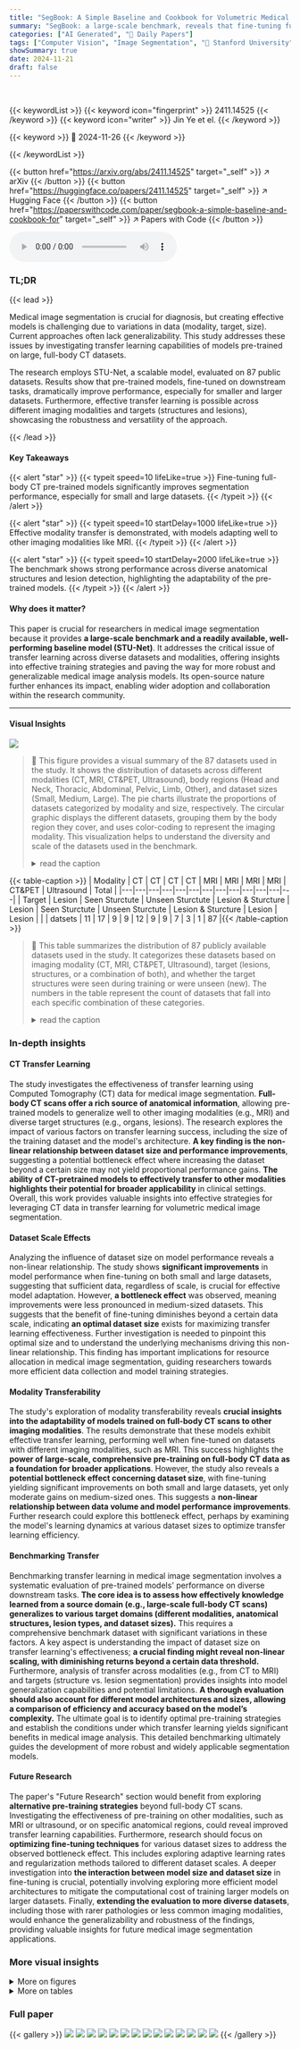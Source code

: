 ```yaml
---
title: "SegBook: A Simple Baseline and Cookbook for Volumetric Medical Image Segmentation"
summary: "SegBook: a large-scale benchmark, reveals that fine-tuning full-body CT pre-trained models significantly improves performance on various downstream medical image segmentation tasks, particularly for s..."
categories: ["AI Generated", "🤗 Daily Papers"]
tags: ["Computer Vision", "Image Segmentation", "🏢 Stanford University",]
showSummary: true
date: 2024-11-21
draft: false
---
```


<br>

{{< keywordList >}}
{{< keyword icon="fingerprint" >}} 2411.14525 {{< /keyword >}}
{{< keyword icon="writer" >}} Jin Ye et el. {{< /keyword >}}
 
{{< keyword >}} 🤗 2024-11-26 {{< /keyword >}}
 
{{< /keywordList >}}

{{< button href="https://arxiv.org/abs/2411.14525" target="_self" >}}
↗ arXiv
{{< /button >}}
{{< button href="https://huggingface.co/papers/2411.14525" target="_self" >}}
↗ Hugging Face
{{< /button >}}
{{< button href="https://paperswithcode.com/paper/segbook-a-simple-baseline-and-cookbook-for" target="_self" >}}
↗ Papers with Code
{{< /button >}}



<audio controls>
    <source src="https://ai-paper-reviewer.com/2411.14525/podcast.wav" type="audio/wav">
    Your browser does not support the audio element.
</audio>


### TL;DR


{{< lead >}}

Medical image segmentation is crucial for diagnosis, but creating effective models is challenging due to variations in data (modality, target, size).  Current approaches often lack generalizability. This study addresses these issues by investigating transfer learning capabilities of models pre-trained on large, full-body CT datasets.

The research employs STU-Net, a scalable model, evaluated on 87 public datasets. Results show that pre-trained models, fine-tuned on downstream tasks, dramatically improve performance, especially for smaller and larger datasets.  Furthermore, effective transfer learning is possible across different imaging modalities and targets (structures and lesions), showcasing the robustness and versatility of the approach.

{{< /lead >}}


#### Key Takeaways

{{< alert "star" >}}
{{< typeit speed=10 lifeLike=true >}} Fine-tuning full-body CT pre-trained models significantly improves segmentation performance, especially for small and large datasets. {{< /typeit >}}
{{< /alert >}}

{{< alert "star" >}}
{{< typeit speed=10 startDelay=1000 lifeLike=true >}} Effective modality transfer is demonstrated, with models adapting well to other imaging modalities like MRI. {{< /typeit >}}
{{< /alert >}}

{{< alert "star" >}}
{{< typeit speed=10 startDelay=2000 lifeLike=true >}} The benchmark shows strong performance across diverse anatomical structures and lesion detection, highlighting the adaptability of the pre-trained models. {{< /typeit >}}
{{< /alert >}}

#### Why does it matter?
This paper is crucial for researchers in medical image segmentation because it provides **a large-scale benchmark and a readily available, well-performing baseline model (STU-Net)**.  It addresses the critical issue of transfer learning across diverse datasets and modalities, offering insights into effective training strategies and paving the way for more robust and generalizable medical image analysis models. Its open-source nature further enhances its impact, enabling wider adoption and collaboration within the research community.

------
#### Visual Insights



![](https://arxiv.org/html/2411.14525/extracted/6016375/image/data.png)

> 🔼 This figure provides a visual summary of the 87 datasets used in the study.  It shows the distribution of datasets across different modalities (CT, MRI, CT&PET, Ultrasound), body regions (Head and Neck, Thoracic, Abdominal, Pelvic, Limb, Other), and dataset sizes (Small, Medium, Large).  The pie charts illustrate the proportions of datasets categorized by modality and size, respectively. The circular graphic displays the different datasets, grouping them by the body region they cover, and uses color-coding to represent the imaging modality. This visualization helps to understand the diversity and scale of the datasets used in the benchmark.
> <details>
> <summary>read the caption</summary>
> Figure 1: Overview of 87 datasets.
> </details>





{{< table-caption >}}
| Modality | CT | CT | CT | CT | MRI | MRI | MRI | MRI | CT&PET | Ultrasound | Total |
|---|---|---|---|---|---|---|---|---|---|---|---|---|
| Target | Lesion | Seen Sturctute | Unseen Sturctute | Lesion & Sturcture | Lesion | Seen Sturctute | Unseen Sturctute | Lesion & Sturcture | Lesion | Lesion |  |
| datsets | 11 | 17 | 9 | 9 | 12 | 9 | 9 | 7 | 3 | 1 | 87 |{{< /table-caption >}}

> 🔼 This table summarizes the distribution of 87 publicly available datasets used in the study.  It categorizes these datasets based on imaging modality (CT, MRI, CT&PET, Ultrasound), target (lesions, structures, or a combination of both), and whether the target structures were seen during training or were unseen (new). The numbers in the table represent the count of datasets that fall into each specific combination of these categories.
> <details>
> <summary>read the caption</summary>
> Table 1: Summary of number of datasets across targets and modalities.
> </details>





### In-depth insights


#### CT Transfer Learning
The study investigates the effectiveness of transfer learning using Computed Tomography (CT) data for medical image segmentation.  **Full-body CT scans offer a rich source of anatomical information**, allowing pre-trained models to generalize well to other imaging modalities (e.g., MRI) and diverse target structures (e.g., organs, lesions). The research explores the impact of various factors on transfer learning success, including the size of the training dataset and the model's architecture.  **A key finding is the non-linear relationship between dataset size and performance improvements**, suggesting a potential bottleneck effect where increasing the dataset beyond a certain size may not yield proportional performance gains.  **The ability of CT-pretrained models to effectively transfer to other modalities highlights their potential for broader applicability** in clinical settings. Overall, this work provides valuable insights into effective strategies for leveraging CT data in transfer learning for volumetric medical image segmentation.

#### Dataset Scale Effects
Analyzing the influence of dataset size on model performance reveals a non-linear relationship.  The study shows **significant improvements** in model performance when fine-tuning on both small and large datasets, suggesting that sufficient data, regardless of scale, is crucial for effective model adaptation. However, **a bottleneck effect** was observed, meaning improvements were less pronounced in medium-sized datasets. This suggests that the benefit of fine-tuning diminishes beyond a certain data scale, indicating **an optimal dataset size** exists for maximizing transfer learning effectiveness.  Further investigation is needed to pinpoint this optimal size and to understand the underlying mechanisms driving this non-linear relationship. This finding has important implications for resource allocation in medical image segmentation, guiding researchers towards more efficient data collection and model training strategies.

#### Modality Transferability
The study's exploration of modality transferability reveals **crucial insights into the adaptability of models trained on full-body CT scans to other imaging modalities**.  The results demonstrate that these models exhibit effective transfer learning, performing well when fine-tuned on datasets with different imaging modalities, such as MRI. This success highlights the **power of large-scale, comprehensive pre-training on full-body CT data as a foundation for broader applications**.  However, the study also reveals a **potential bottleneck effect concerning dataset size**, with fine-tuning yielding significant improvements on both small and large datasets, yet only moderate gains on medium-sized ones. This suggests a **non-linear relationship between data volume and model performance improvements**.  Further research could explore this bottleneck effect, perhaps by examining the model's learning dynamics at various dataset sizes to optimize transfer learning efficiency.

#### Benchmarking Transfer
Benchmarking transfer learning in medical image segmentation involves a systematic evaluation of pre-trained models' performance on diverse downstream tasks.  **The core idea is to assess how effectively knowledge learned from a source domain (e.g., large-scale full-body CT scans) generalizes to various target domains (different modalities, anatomical structures, lesion types, and dataset sizes).** This requires a comprehensive benchmark dataset with significant variations in these factors.  A key aspect is understanding the impact of dataset size on transfer learning's effectiveness; **a crucial finding might reveal non-linear scaling, with diminishing returns beyond a certain data threshold.**  Furthermore, analysis of transfer across modalities (e.g., from CT to MRI) and targets (structure vs. lesion segmentation) provides insights into model generalization capabilities and potential limitations. **A thorough evaluation should also account for different model architectures and sizes, allowing a comparison of efficiency and accuracy based on the model’s complexity.** The ultimate goal is to identify optimal pre-training strategies and establish the conditions under which transfer learning yields significant benefits in medical image analysis.  This detailed benchmarking ultimately guides the development of more robust and widely applicable segmentation models.

#### Future Research
The paper's "Future Research" section would benefit from exploring **alternative pre-training strategies** beyond full-body CT scans.  Investigating the effectiveness of pre-training on other modalities, such as MRI or ultrasound, or on specific anatomical regions, could reveal improved transfer learning capabilities.  Furthermore, research should focus on **optimizing fine-tuning techniques** for various dataset sizes to address the observed bottleneck effect. This includes exploring adaptive learning rates and regularization methods tailored to different dataset scales.  A deeper investigation into **the interaction between model size and dataset size** in fine-tuning is crucial, potentially involving exploring more efficient model architectures to mitigate the computational cost of training larger models on larger datasets. Finally, **extending the evaluation to more diverse datasets**, including those with rarer pathologies or less common imaging modalities, would enhance the generalizability and robustness of the findings, providing valuable insights for future medical image segmentation applications.


### More visual insights

<details>
<summary>More on figures
</summary>


![](https://arxiv.org/html/2411.14525/extracted/6016375/image/modality.png)

> 🔼 This figure shows a pie chart that presents the number of datasets used in the study, broken down by imaging modality.  The modalities included are CT, MRI, CT&PET (combined CT and PET scans), and Ultrasound. The sizes of the slices in the pie chart are proportional to the number of datasets using each modality.
> <details>
> <summary>read the caption</summary>
> Figure 2: Numbers of datasets with different modalities.
> </details>



![](https://arxiv.org/html/2411.14525/extracted/6016375/image/size.png)

> 🔼 This figure shows the distribution of the 87 datasets used in the study across three different size categories: small, medium, and large.  The proportions are presented as percentages, illustrating the relative abundance of datasets in each size category. This breakdown is important for understanding the impact of dataset size on the performance of transfer learning models in medical image segmentation.
> <details>
> <summary>read the caption</summary>
> Figure 3: Proportions of datasets in different scales.
> </details>



![](https://arxiv.org/html/2411.14525/extracted/6016375/image/violinplot.png)

> 🔼 This violin plot visualizes the Dice Similarity Coefficient (DSC) scores achieved by the STU-Net model across 87 different medical image datasets.  The DSC, a common metric for evaluating segmentation performance, is shown separately for various scales (small, base, large, and huge) of the STU-Net model.  The violin plot's shape illustrates the distribution of DSC scores for each model size and helps to reveal trends in performance variation across the datasets and model sizes. It aids in comparing the performance with and without pre-training across different model scales. 
> <details>
> <summary>read the caption</summary>
> Figure 4: Violin plot for DSC for all 87 datasets with STU-Net in different scales.
> </details>



</details>




<details>
<summary>More on tables
</summary>


{{< table-caption >}}
| Method | PT | Params | TFLOPs | Dataset Scale |  |  | Average |
|---|---|---|---|---|---|---|---| 
| nnU-Net |  | ~31M | ~0.54 | 74.83 | 74.47 | 68.73 | 73.62 |
| STU-Net-base |  | 58M | 0.51 | 73.96 | 74.84 | 70.05 | 73.66 |
| STU-Net-base | ✔ | 58M | 0.51 | 76.17 | 76.59 | 72.81 | 75.77 |
| Δ(base) |  |  |  | 2.21 | 1.75 | 2.76 | 2.11 |
| STU-Net-large |  | 440M | 3.81 | 74.14 | 75.71 | 70.48 | 74.18 |
| STU-Net-large | ✔ | 440M | 3.81 | 77.05 | 77.23 | 73.84 | 76.57 |
| Δ(large) |  |  |  | 2.91 | 1.52 | 3.36 | 2.39 |
| STU-Net-huge |  | 1.4B | 12.60 | 73.55 | 75.2 | 70.55 | 73.73 |
| STU-Net-huge | ✔ | 1.4B | 12.60 | 76.87 | 77.14 | 74.21 | 76.53 |
| Δ(huge) |  |  |  | 3.32 | 1.94 | 3.66 | 2.80 |{{< /table-caption >}}
> 🔼 Table 2 presents a comprehensive evaluation of transfer learning using the STU-Net model across 87 public datasets.  The datasets are categorized into three size groups (small, medium, and large) to analyze the impact of dataset size on performance. The table shows Dice Similarity Coefficients (DSC) achieved with and without pre-training (PT) for three different scales of the STU-Net model (base, large, huge).  The difference in DSC scores (Δ(⋅)) between models with and without pre-training is also provided to demonstrate the effectiveness of pre-training on different scale datasets and the impact of model size.
> <details>
> <summary>read the caption</summary>
> Table 2: Dice Scores were calculated across 87 downstream datasets at different data scales: small (S), medium (M), and large (L). The symbol Δ⁢(⋅)Δ⋅\Delta(\cdot)roman_Δ ( ⋅ ) denotes the improvement attributed to Pre-training (PT).
> </details>

{{< table-caption >}}
| Method | PT | CT Seen Structure | CT Unseen Structure | CT Lesion | MRI Seen Structure | MRI Unseen Structure | MRI Lesion | US Lesion | CT&PET Lesion |
|---|---|---|---|---|---|---|---|---|---| 
| nnU-Net |  | 82.28 | 69.59 | 58.86 | 87.16 | 83.27 | 68.50 | 49.66 | 58.88 |
| STU-Net-base |  | 82.79 | 70.06 | 58.88 | 86.67 | 82.20 | 68.15 | 53.70 | 62.44 |
| STU-Net-base | ✔ | 85.00 | 73.85 | 63.14 | 87.47 | 82.62 | 69.14 | 54.54 | 66.45 |
| Δ(base) |  | 2.21 | 3.79 | 4.26 | 0.80 | 0.42 | 0.99 | 0.84 | 4.01 |
| STU-Net-large |  | 83.60 | 70.77 | 59.27 | 87.03 | 81.86 | 68.43 | 50.18 | 63.09 |
| STU-Net-large | ✔ | 85.87 | 75.81 | 63.83 | 87.58 | 82.89 | 69.70 | 52.65 | 68.33 |
| Δ(large) |  | 2.27 | 5.04 | 4.56 | 0.55 | 1.03 | 1.27 | 2.47 | 5.24 |
| STU-Net-huge |  | 82.73 | 70.67 | 57.35 | 86.94 | 82.11 | 68.54 | 49.38 | 62.83 |
| STU-Net-huge | ✔ | 85.90 | 75.15 | 63.61 | 87.59 | 83.49 | 69.45 | 52.78 | 68.74 |
| Δ(huge) |  | 3.17 | 4.48 | 6.26 | 0.65 | 1.38 | 0.91 | 3.40 | 5.91 |{{< /table-caption >}}
> 🔼 This table presents the results of an experiment evaluating the transfer learning capabilities of the STU-Net model across different imaging modalities.  It shows the Dice Similarity Coefficient (DSC) scores achieved when fine-tuning the model on various datasets, comparing performance with and without pre-training on full-body CT scans. The table breaks down the results by model variant (base, large, and huge), dataset modality (CT, MRI, US, CT&PET), and target type (seen and unseen structures, and lesions).  The change in DSC score from using pre-training is also shown (△). This allows for a comparison of the effectiveness of transfer learning based on the size and type of the pre-trained model, target consistency, and data modality.
> <details>
> <summary>read the caption</summary>
> Table 3: Evaluation on the transferability across imaging modalities with STU-Net.
> </details>

{{< table-caption >}}
| Method | PT | Head and Neck | Pelvic | Limb | Thoracic | Abdominal | other | Bone | Vessel |
|---|---|---|---|---|---|---|---|---|---| 
| nnU-Net |  | 79.16 | 84.2 | 62.9 | 73.15 | 89.52 | 63.84 | 65.47 | 80.46 |
| STU-Net-base |  | 75.85 | 84.11 | 66.12 | 73.48 | 89.61 | 65.98 | 67.10 | 80.19 |
| STU-Net-base | ✔ | 80.68 | 84.99 | 72.74 | 74.12 | 89.71 | 68.22 | 71.29 | 81.24 |
| Δ(base) |  | 4.83 | 0.88 | 6.62 | 0.64 | 0.10 | 2.24 | 4.19 | 1.05 |
| STU-Net-large |  | 79.75 | 84.52 | 66.31 | 74.00 | 89.93 | 66.59 | 67.75 | 80.86 |
| STU-Net-large | ✔ | 81.51 | 85.15 | 74.16 | 74.80 | 90.28 | 68.82 | 72.39 | 82.06 |
| Δ(large) |  | 1.76 | 0.63 | 7.85 | 0.8 | 0.35 | 2.23 | 4.64 | 1.20 |
| STU-Net-huge |  | 78.99 | 84.29 | 65.88 | 73.90 | 89.85 | 65.99 | 67.32 | 80.53 |
| STU-Net-huge | ✔ | 80.37 | 85.99 | 73.97 | 74.92 | 90.37 | 69.86 | 72.33 | 82.00 |
| Δ(huge) |  | 1.38 | 1.70 | 8.09 | 1.02 | 0.52 | 3.87 | 5.01 | 1.47 |{{< /table-caption >}}
> 🔼 This table presents the Dice Similarity Coefficient (DSC) scores achieved by different models (nnU-Net and STU-Net with varying sizes) when performing segmentation tasks across various anatomical structures.  It shows the baseline performance of each model when trained from scratch and compares it to the performance after pre-training on full-body CT scans, highlighting the impact of pre-training and model size on the effectiveness of transfer learning across different anatomical structures (Head and Neck, Pelvic, Limb, Thoracic, Abdominal, Other, Bone, Vessel). The results indicate the ability of the models, especially larger ones, to generalize to various downstream tasks, even for complex structures like bones and vessels, and demonstrate the impact of transfer learning from full-body CT on improving segmentation accuracy.
> <details>
> <summary>read the caption</summary>
> Table 4: Evaluation on the transferability across different structures.
> </details>

{{< table-caption >}}
| Dataset | Modality | Target | Case |
|---|---|---|---|
| Task001-BrainTumour Antonelli et al. (2022) | MRI | Lesion | 484 |
| Task002-Heart Antonelli et al. (2022) | MRI | Seen Structure | 20 |
| Task003-Liver Antonelli et al. (2022) | CT | Structure&Lesion | 130 |
| Task004-Hippocampus Antonelli et al. (2022) | MRI | Unseen Structure | 260 |
| Task005-Prostate Antonelli et al. (2022) | MRI | Seen Structure | 31 |
| Task006-Lung Antonelli et al. (2022) | CT | Lesion | 63 |
| Task007-Pancreas Antonelli et al. (2022) | CT | Structure&Lesion | 280 |
| Task008-HepaticVessel Antonelli et al. (2022) | CT | Structure&Lesion | 303 |
| Task009-Spleen Antonelli et al. (2022) | CT | Seen Structure | 40 |
| Task010-Colon Antonelli et al. (2022) | CT | Lesion | 125 |
| Task011-BTCV Landman et al. (2015) | CT | Seen Structure | 30 |
| Task012-BTCV-Cervix Landman et al. (2015) | CT | Seen Structure | 30 |
| Task013-ACDC Bernard et al. (2018) | MRI | Seen Structure | 200 |
| Task019-BraTS21 Baid et al. (2021) | MRI | Lesion | 1250 |
| Task020-AbdomenCT1K Ma et al. (2021) | CT | Seen Structure | 1000 |
| Task021-KiTS2021 Heller et al. (2023) | CT | Structure&Lesion | 300 |
| Task023-FLARE22 Ma et al. (2023) | CT | Seen Structure | 70 |
| Task029-LITS Bilic et al. (2023) | CT | Structure&Lesion | 130 |
| Task034-Instance22 Li et al. (2023) | CT | Unseen Structure | 100 |
| Task036-KiPA22 He et al. (2020) | CT | Structure&Lesion | 70 |
| Task037-CHAOS-Task-3-5-Variant1 Kavur et al. (2021) | MRI | Seen Structure | 40 |
| Task039-Parse22 Luo et al. (2023a) | CT | Seen Structure | 100 |
| Task040-ATM22 Zhang et al. (2023) | CT | Unseen Structure | 300 |
| Task041-ISLES2022 Hernandez Petzsche et al. (2022) | MRI | Lesion | 250 |
| Task044-CrossMoDA23 DOR (2023) | MRI | Structure&Lesion | 226 |
| Task044-KiTS23 Heller et al. (2021) | CT | Structure&Lesion | 489 |
| Task050-LAScarQS22-task1 Li et al. (2022) | MRI | Seen Structure | 60 |
| Task051-AMOS-CT Ji et al. (2022) | CT | Seen Structure | 300 |
| Task051-LAScarQS22-task2 Li et al. (2022) | MRI | Seen Structure | 130 |
| Task052-AMOS-MR Ji et al. (2022) | MRI | Seen Structure | 60 |
| Task053-AMOS-Task2 Ji et al. (2022) | MRI | Seen Structure | 360 |
| Task083-VerSe2020 Sekuboyina et al. (2021) | CT | Seen Structure | 350 |
| Task103-ADAM2020 Fang et al. (2022) | MRI | Structure&Lesion | 113 |
| Task104-Colorectal-Liver-Metastases Simpson et al. (2024) | CT | Structure&Lesion | 196 |
| Task105-DICOM-LIDC-IDRI-Nodules Fedorov et al. (2018) | CT | Unseen Structure | 1018 |
| Task106-AIIB2023 Nan et al. (2023) | CT | Unseen Structure | 120 |
| Task107-HCC-TACE-Seg Moawad et al. (2021) | CT | Structure&Lesion | 224 |
| Task108-ISBI-MR-Prostate-2013 Bloch et al. (2015) | MRI | Unseen Structure | 79 |
| Task109-SMILE-UHURA2023 Organizers (2023b) | MRI | Unseen Structure | 11 |
| Task110-ISPY1-Tumor-SEG-Radiomics Chitalia et al. (2022) | MRI | Lesion | 160 |
| Task111-LUAD-CT-Survival Goldgof Dmitry et al. (2017) | CT | Lesion | 40 |
| Task112-PROSTATEx-Seg-HiRes Schindele et al. (2020) | MRI | Unseen Structure | 65 |
| Task113-PROSTATEx-Seg-Zones Schindele et al. (2020) | MRI | Unseen Structure | 98 |
| Task114-Prostate-Anatomical-Edge-Cases Thompson et al. (2023) | CT | Seen Structure | 130 |
| Task115-QIBA-VolCT-1B McNitt-Gray et al. (2015) | CT | Lesion | 149 |
| Task116-ISPY1 Chitalia et al. (2022) | MRI | Structure&Lesion | 820 |
| Task166-Longitudinal Multiple Sclerosis Lesion Segmentation Carass et al. (2017) | MRI | Lesion | 20 |
| Task502-WMH Kuijf et al. (2019) | MRI | Unseen Structure | 60 |
| Task503-BraTs2015 Menze et al. (2014a) | MRI | Structure&Lesion | 274 |
| Task504-ATLAS LaBella et al. (2023) | MRI | Lesion | 655 |
| Task507-Myops2020 Luo and Zhuang (2022) | MRI | Structure&Lesion | 25 |
| Task511-ATLAS2023 Quinton et al. (2023) | MRI | Structure&Lesion | 60 |
| Task525-CMRxMotions Wang et al. (2022) | MRI | Seen Structure | 139 |
| Task556-FeTA2022-all Payette et al. (2021) | MRI | Unseen Structure | 120 |
| Task559-WORD Luo et al. (2022) | CT | Seen Structure | 120 |
| Task601-CTSpine1K-Full Deng et al. (2021) | CT | Seen Structure | 1005 |
| Task603-MMWHS Gonzalez Serrano (2019) | CT | Seen Structure | 40 |
| Task605-SegThor Lambert et al. (2020) | CT | Seen Structure | 40 |
| Task606-orCaScore Wolterink et al. (2016) | CT | Unseen Structure | 31 |
| Task611-PROMISE12 Litjens et al. (2014) | MRI | Unseen Structure | 50 |
| Task612-CTPelvic1k Liu et al. (2021) | CT | Seen Structure | 1105 |
| Task613-COVID-19-20 Roth et al. (2022) | CT | Lesion | 199 |
| Task614-LUNA16 Setio et al. (2017) | CT | Unseen Structure | 888 |
| Task615-Chest-CT-Scans-with-COVID-19  | CT | Lesion | 50 |
| Task616-LNDb Pedrosa et al. (2019) | CT | Lesion | 235 |
| Task628-StructSeg2019-subtask1 Heimann et al. (2009) | CT | Unseen Structure | 50 |
| Task629-StructSeg2019-subtask2 Heimann et al. (2009) | CT | Seen Structure | 50 |
| Task630-StructSeg2019-subtask3 Heimann et al. (2009) | CT | Lesion | 50 |
| Task631-StructSeg2019-subtask4 Heimann et al. (2009) | CT | Lesion | 50 |
| Task666-MESSEG Styner et al. (2008) | MRI | Lesion | 40 |
| Task700-SEG-A-2023 Radl et al. (2022) | CT | Seen Structure | 55 |
| Task701-LNQ2023 Organizers (2023a) | CT | Lesion | 393 |
| Task701-SegRap2023 Luo et al. (2023b) | CT | Seen Structure | 120 |
| Task702-CAS2023 Chen et al. (2023) | MRI | Unseen Structure | 100 |
| Task702-SegRap2023-Task2 Luo et al. (2023b) | CT | Lesion | 120 |
| Task703-TDSC-ABUS2023 Zhou et al. (2021) | Ultrasound | Lesion | 100 |
| Task704-ToothFairy2023 Cipriano et al. (2022) | CT | Unseen Structure | 153 |
| Task710-autoPET Gatidis et al. (2022) | CT&PET | Lesion | 1014 |
| Task711-autoPET-PET-only Gatidis et al. (2022) | CT&PET | Lesion | 500 |
| Task712-autoPET-CT-only Gatidis et al. (2022) | CT&PET | Lesion | 1014 |
| Task720-HIE2023 Bao et al. (2023) | MRI | Lesion | 85 |
| Task894-BraTS2023-MET Moawad et al. (2023) | MRI | Lesion | 238 |
| Task895-BraTS2023-SSA Adewole et al. (2023) | MRI | Lesion | 43 |
| Task896-BraTS2023-PED Kazerooni et al. (2023) | MRI | Lesion | 99 |
| Task898-BraTS2023-MEN LaBella et al. (2023) | MRI | Lesion | 1000 |
| Task899-BraTS2023-GLI Menze et al. (2014b) | MRI | Structure&Lesion | 1250 |
| Task966-HaN-Seg Podobnik et al. (2023) | CT | Unseen Structure | 41 |{{< /table-caption >}}
> 🔼 Table 5 presents detailed information for each of the 87 public datasets used in the study.  For each dataset, it lists the dataset name, imaging modality (e.g., CT, MRI, PET), the segmentation target (e.g., structure, lesion, or both), and the number of cases included. This provides a comprehensive overview of the diversity in terms of modality, target, and data size across the datasets, crucial context for understanding the results of the transfer learning experiments.
> <details>
> <summary>read the caption</summary>
> Table 5: Detailed datsets
> </details>

</details>




### Full paper

{{< gallery >}}
<img src="https://ai-paper-reviewer.com/2411.14525/1.png" class="grid-w50 md:grid-w33 xl:grid-w25" />
<img src="https://ai-paper-reviewer.com/2411.14525/2.png" class="grid-w50 md:grid-w33 xl:grid-w25" />
<img src="https://ai-paper-reviewer.com/2411.14525/3.png" class="grid-w50 md:grid-w33 xl:grid-w25" />
<img src="https://ai-paper-reviewer.com/2411.14525/4.png" class="grid-w50 md:grid-w33 xl:grid-w25" />
<img src="https://ai-paper-reviewer.com/2411.14525/5.png" class="grid-w50 md:grid-w33 xl:grid-w25" />
<img src="https://ai-paper-reviewer.com/2411.14525/6.png" class="grid-w50 md:grid-w33 xl:grid-w25" />
<img src="https://ai-paper-reviewer.com/2411.14525/7.png" class="grid-w50 md:grid-w33 xl:grid-w25" />
<img src="https://ai-paper-reviewer.com/2411.14525/8.png" class="grid-w50 md:grid-w33 xl:grid-w25" />
<img src="https://ai-paper-reviewer.com/2411.14525/9.png" class="grid-w50 md:grid-w33 xl:grid-w25" />
<img src="https://ai-paper-reviewer.com/2411.14525/10.png" class="grid-w50 md:grid-w33 xl:grid-w25" />
<img src="https://ai-paper-reviewer.com/2411.14525/11.png" class="grid-w50 md:grid-w33 xl:grid-w25" />
<img src="https://ai-paper-reviewer.com/2411.14525/12.png" class="grid-w50 md:grid-w33 xl:grid-w25" />
<img src="https://ai-paper-reviewer.com/2411.14525/13.png" class="grid-w50 md:grid-w33 xl:grid-w25" />
<img src="https://ai-paper-reviewer.com/2411.14525/14.png" class="grid-w50 md:grid-w33 xl:grid-w25" />
{{< /gallery >}}